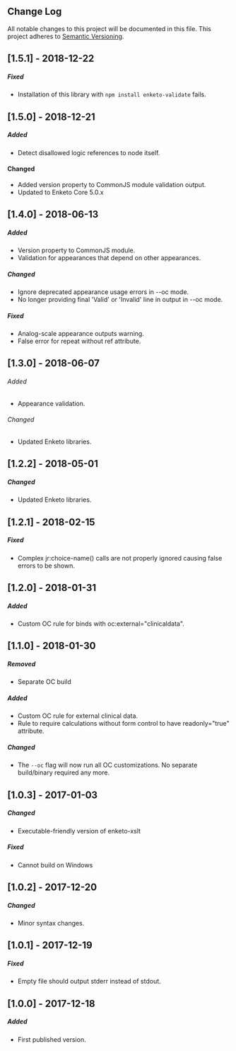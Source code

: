 ## Change Log
All notable changes to this project will be documented in this file.
This project adheres to [Semantic Versioning](http://semver.org/).

[1.5.1] - 2018-12-22
---------------------
##### Fixed
- Installation of this library with `npm install enketo-validate` fails.

[1.5.0] - 2018-12-21
---------------------
##### Added
- Detect disallowed logic references to node itself.
  
#### Changed
- Added version property to CommonJS module validation output.
- Updated to Enketo Core 5.0.x

[1.4.0] - 2018-06-13
--------------------
##### Added
- Version property to CommonJS module.
- Validation for appearances that depend on other appearances.

##### Changed
- Ignore deprecated appearance usage errors in --oc mode.
- No longer providing final 'Valid' or 'Invalid' line in output in --oc mode.

##### Fixed
- Analog-scale appearance outputs warning.
- False error for repeat without ref attribute.

[1.3.0] - 2018-06-07
---------------------
###### Added
- Appearance validation.

###### Changed
- Updated Enketo libraries.

[1.2.2] - 2018-05-01
---------------------
##### Changed
- Updated Enketo libraries.

[1.2.1] - 2018-02-15
---------------------
##### Fixed
- Complex jr:choice-name() calls are not properly ignored causing false errors to be shown.

[1.2.0] - 2018-01-31
---------------------
##### Added
- Custom OC rule for binds with oc:external="clinicaldata".

[1.1.0] - 2018-01-30
---------------------
##### Removed
- Separate OC build

##### Added
- Custom OC rule for external clinical data.
- Rule to require calculations without form control to have readonly="true" attribute.

##### Changed
- The `--oc` flag will now run all OC customizations. No separate build/binary required any more.

[1.0.3] - 2017-01-03
---------------------
##### Changed
- Executable-friendly version of enketo-xslt

##### Fixed
- Cannot build on Windows

[1.0.2] - 2017-12-20
---------------------
##### Changed
- Minor syntax changes.

[1.0.1] - 2017-12-19
---------------------
##### Fixed
- Empty file should output stderr instead of stdout.


[1.0.0] - 2017-12-18
---------------------
##### Added
- First published version. 
